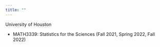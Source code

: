 ```yaml
---
title: ""
---
```

University of Houston
- MATH3339: Statistics for the Sciences (Fall 2021, Spring 2022, Fall 2022)
